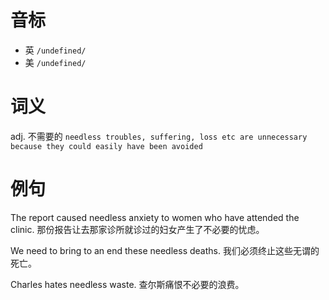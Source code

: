 # 音标

- 英 `/undefined/`
- 美 `/undefined/`

# 词义

adj. 不需要的
`needless troubles, suffering, loss etc are unnecessary because they could easily have been avoided`

# 例句

The report caused needless anxiety to women who have attended the clinic.
那份报告让去那家诊所就诊过的妇女产生了不必要的忧虑。

We need to bring to an end these needless deaths.
我们必须终止这些无谓的死亡。

Charles hates needless waste.
查尔斯痛恨不必要的浪费。



